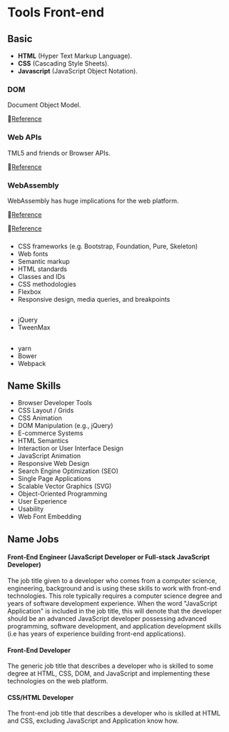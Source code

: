 # Tools Front-end

## Basic
* **HTML** (Hyper Text Markup Language).
* **CSS** (Cascading Style Sheets).
* **Javascript** (JavaScript Object Notation).

### DOM
Document Object Model.

📌[Reference](https://dom.spec.whatwg.org/)


### Web APIs
TML5 and friends or Browser APIs.

📌[Reference](https://developer.mozilla.org/en-US/docs/Web/API)

### WebAssembly
WebAssembly has huge implications for the web platform.

📌[Reference](http://webassembly.org/)

📌[Reference](https://developer.mozilla.org/en-US/docs/WebAssembly)

###
* CSS frameworks (e.g. Bootstrap, Foundation, Pure, Skeleton)
* Web fonts
* Semantic markup
* HTML standards
* Classes and IDs
* CSS methodologies
* Flexbox
* Responsive design, media queries, and breakpoints

## 
* jQuery
* TweenMax

## 
* yarn
* Bower
* Webpack

## Name Skills
* Browser Developer Tools
* CSS Layout / Grids
* CSS Animation
* DOM Manipulation (e.g., jQuery)
* E-commerce Systems
* HTML Semantics
* Interaction or User Interface Design
* JavaScript Animation
* Responsive Web Design
* Search Engine Optimization (SEO)
* Single Page Applications
* Scalable Vector Graphics (SVG)
* Object-Oriented Programming
* User Experience
* Usability
* Web Font Embedding

## Name Jobs

#### Front-End Engineer (JavaScript Developer or Full-stack JavaScript Developer)
The job title given to a developer who comes from a computer science, engineering, background and is using these skills to work with front-end technologies. This role typically requires a computer science degree and years of software development experience. When the word "JavaScript Application" is included in the job title, this will denote that the developer should be an advanced JavaScript developer possessing advanced programming, software development, and application development skills (i.e has years of experience building front-end applications).

#### Front-End Developer
The generic job title that describes a developer who is skilled to some degree at HTML, CSS, DOM, and JavaScript and implementing these technologies on the web platform.

#### CSS/HTML Developer
The front-end job title that describes a developer who is skilled at HTML and CSS, excluding JavaScript and Application know how.

